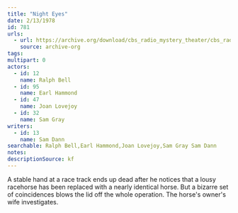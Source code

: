 ```yaml
---
title: "Night Eyes"
date: 2/13/1978
id: 781
urls: 
  - url: https://archive.org/download/cbs_radio_mystery_theater/cbs_radio_mystery_theater-0751-0800.zip/cbs_radio_mystery_theater-0751-0800%2Fcbsrmt_0781_night_eyes.mp3
    source: archive-org
tags: 
multipart: 0
actors:  
  - id: 12
    name: Ralph Bell  
  - id: 95
    name: Earl Hammond  
  - id: 47
    name: Joan Lovejoy  
  - id: 32
    name: Sam Gray
writers:  
  - id: 13
    name: Sam Dann
searchable: Ralph Bell,Earl Hammond,Joan Lovejoy,Sam Gray Sam Dann
notes: 
descriptionSource: kf
---
```

A stable hand at a race track ends up dead after he notices that a lousy racehorse has been replaced with a nearly identical horse. But a bizarre set of coincidences blows the lid off the whole operation. The horse's owner's wife investigates.